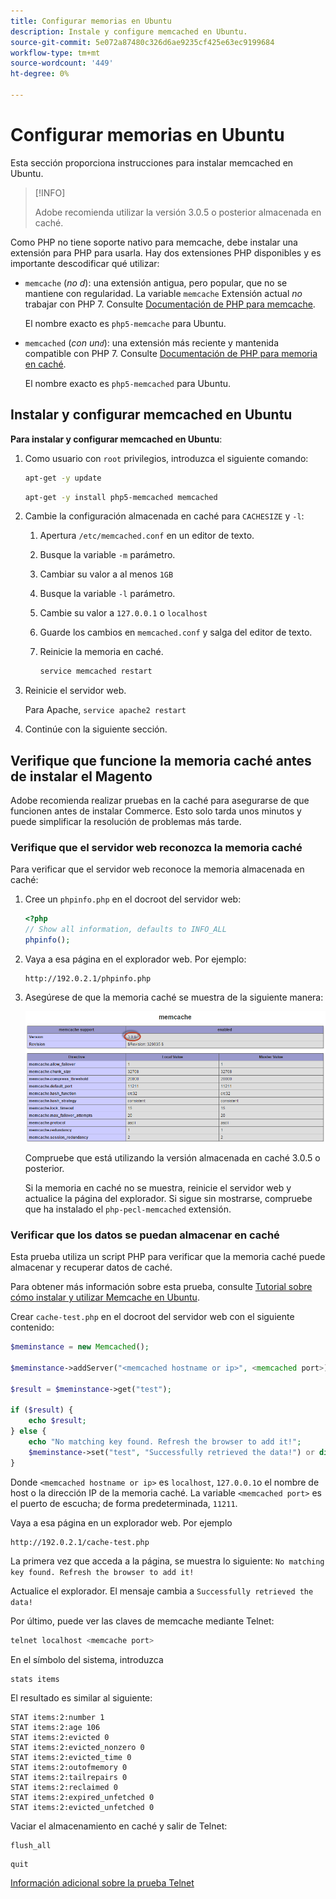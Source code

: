 ```yaml
---
title: Configurar memorias en Ubuntu
description: Instale y configure memcached en Ubuntu.
source-git-commit: 5e072a87480c326d6ae9235cf425e63ec9199684
workflow-type: tm+mt
source-wordcount: '449'
ht-degree: 0%

---
```



# Configurar memorias en Ubuntu

Esta sección proporciona instrucciones para instalar memcached en Ubuntu.

>[!INFO]
>
>Adobe recomienda utilizar la versión 3.0.5 o posterior almacenada en caché.

Como PHP no tiene soporte nativo para memcache, debe instalar una extensión para PHP para usarla. Hay dos extensiones PHP disponibles y es importante descodificar qué utilizar:

- `memcache` (_no d_): una extensión antigua, pero popular, que no se mantiene con regularidad.
La variable `memcache` Extensión actual _no_ trabajar con PHP 7. Consulte [Documentación de PHP para memcache](https://www.php.net/manual/en/book.memcache.php).

   El nombre exacto es `php5-memcache` para Ubuntu.

- `memcached` (_con un`d`_): una extensión más reciente y mantenida compatible con PHP 7. Consulte [Documentación de PHP para memoria en caché](https://www.php.net/manual/en/book.memcached.php).

   El nombre exacto es `php5-memcached` para Ubuntu.

## Instalar y configurar memcached en Ubuntu

**Para instalar y configurar memcached en Ubuntu**:

1. Como usuario con `root` privilegios, introduzca el siguiente comando:

   ```bash
   apt-get -y update
   ```

   ```bash
   apt-get -y install php5-memcached memcached
   ```

1. Cambie la configuración almacenada en caché para `CACHESIZE` y `-l`:

   1. Apertura `/etc/memcached.conf` en un editor de texto.
   1. Busque la variable `-m` parámetro.
   1. Cambiar su valor a al menos `1GB`
   1. Busque la variable `-l` parámetro.
   1. Cambie su valor a `127.0.0.1` o `localhost`
   1. Guarde los cambios en `memcached.conf` y salga del editor de texto.
   1. Reinicie la memoria en caché.

      ```bash
      service memcached restart
      ```

1. Reinicie el servidor web.

   Para Apache, `service apache2 restart`

1. Continúe con la siguiente sección.

## Verifique que funcione la memoria caché antes de instalar el Magento

Adobe recomienda realizar pruebas en la caché para asegurarse de que funcionen antes de instalar Commerce. Esto solo tarda unos minutos y puede simplificar la resolución de problemas más tarde.

### Verifique que el servidor web reconozca la memoria caché

Para verificar que el servidor web reconoce la memoria almacenada en caché:

1. Cree un `phpinfo.php` en el docroot del servidor web:

   ```php
   <?php
   // Show all information, defaults to INFO_ALL
   phpinfo();
   ```

1. Vaya a esa página en el explorador web. Por ejemplo:

   ```http
   http://192.0.2.1/phpinfo.php
   ```

1. Asegúrese de que la memoria caché se muestra de la siguiente manera:

   ![Confirmar que el servidor web reconoce la memoria caché](../../assets/configuration/memcache.png)

   Compruebe que está utilizando la versión almacenada en caché 3.0.5 o posterior.

   Si la memoria en caché no se muestra, reinicie el servidor web y actualice la página del explorador. Si sigue sin mostrarse, compruebe que ha instalado el `php-pecl-memcached` extensión.

### Verificar que los datos se puedan almacenar en caché

Esta prueba utiliza un script PHP para verificar que la memoria caché puede almacenar y recuperar datos de caché.

Para obtener más información sobre esta prueba, consulte [Tutorial sobre cómo instalar y utilizar Memcache en Ubuntu](https://www.digitalocean.com/community/tutorials/how-to-install-and-use-memcache-on-ubuntu-14-04).

Crear `cache-test.php` en el docroot del servidor web con el siguiente contenido:

```php
$meminstance = new Memcached();

$meminstance->addServer("<memcached hostname or ip>", <memcached port>);

$result = $meminstance->get("test");

if ($result) {
    echo $result;
} else {
    echo "No matching key found. Refresh the browser to add it!";
    $meminstance->set("test", "Successfully retrieved the data!") or die("Could not save anything to memcached...");
}
```

Donde `<memcached hostname or ip>` es `localhost`, `127.0.0.1`o el nombre de host o la dirección IP de la memoria caché. La variable `<memcached port>` es el puerto de escucha; de forma predeterminada, `11211`.

Vaya a esa página en un explorador web. Por ejemplo

```http
http://192.0.2.1/cache-test.php
```

La primera vez que acceda a la página, se muestra lo siguiente: `No matching key found. Refresh the browser to add it!`

Actualice el explorador. El mensaje cambia a `Successfully retrieved the data!`

Por último, puede ver las claves de memcache mediante Telnet:

```bash
telnet localhost <memcache port>
```

En el símbolo del sistema, introduzca

```shell
stats items
```

El resultado es similar al siguiente:

```terminal
STAT items:2:number 1
STAT items:2:age 106
STAT items:2:evicted 0
STAT items:2:evicted_nonzero 0
STAT items:2:evicted_time 0
STAT items:2:outofmemory 0
STAT items:2:tailrepairs 0
STAT items:2:reclaimed 0
STAT items:2:expired_unfetched 0
STAT items:2:evicted_unfetched 0
```

Vaciar el almacenamiento en caché y salir de Telnet:

```shell
flush_all
```

```shell
quit
```

[Información adicional sobre la prueba Telnet](https://darkcoding.net/software/memcached-list-all-keys/)
